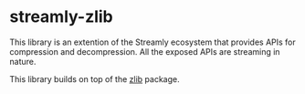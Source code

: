 # streamly-zlib

This library is an extention of the Streamly ecosystem that provides
APIs for compression and decompression. All the exposed APIs are streaming
in nature.

This library builds on top of the
[zlib](https://hackage.haskell.org/package/zlib-0.6.2.1) package.
